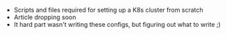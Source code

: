 - Scripts and files required for setting up a K8s cluster from scratch
- Article dropping soon
- It hard part wasn't writing these configs, but figuring out what to write ;)
